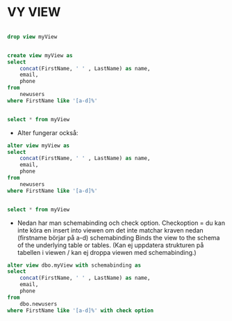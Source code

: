 # VY VIEW


```SQL

drop view myView


create view myView as
select 
	concat(FirstName, ' ' , LastName) as name,
	email,
	phone
from 
	newusers
where FirstName like '[a-d]%'


select * from myView
```

* Alter fungerar också:
```SQL
alter view myView as
select 
	concat(FirstName, ' ' , LastName) as name,
	email,
	phone
from 
	newusers
where FirstName like '[a-d]%'


select * from myView
```


* Nedan har man schemabinding och check option.
Checkoption = du kan inte köra en insert into viewen om det inte matchar kraven nedan (firstname börjar på a-d)
schemabinding  Binds the view to the schema of the underlying table or tables. (Kan ej uppdatera strukturen på tabellen i viewen / kan ej droppa viewen med schemabinding.)

```SQL
alter view dbo.myView with schemabinding as
select 
	concat(FirstName, ' ' , LastName) as name,
	email,
	phone
from 
	dbo.newusers
where FirstName like '[a-d]%' with check option

```